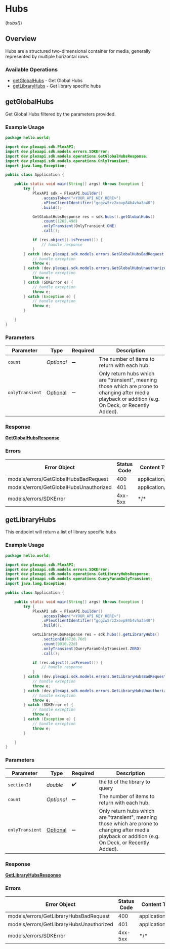 # Hubs
(*hubs()*)

## Overview

Hubs are a structured two-dimensional container for media, generally represented by multiple horizontal rows.


### Available Operations

* [getGlobalHubs](#getglobalhubs) - Get Global Hubs
* [getLibraryHubs](#getlibraryhubs) - Get library specific hubs

## getGlobalHubs

Get Global Hubs filtered by the parameters provided.

### Example Usage

```java
package hello.world;

import dev.plexapi.sdk.PlexAPI;
import dev.plexapi.sdk.models.errors.SDKError;
import dev.plexapi.sdk.models.operations.GetGlobalHubsResponse;
import dev.plexapi.sdk.models.operations.OnlyTransient;
import java.lang.Exception;

public class Application {

    public static void main(String[] args) throws Exception {
        try {
            PlexAPI sdk = PlexAPI.builder()
                .accessToken("<YOUR_API_KEY_HERE>")
                .xPlexClientIdentifier("gcgzw5rz2xovp84b4vha3a40")
                .build();

            GetGlobalHubsResponse res = sdk.hubs().getGlobalHubs()
                .count(1262.49d)
                .onlyTransient(OnlyTransient.ONE)
                .call();

            if (res.object().isPresent()) {
                // handle response
            }
        } catch (dev.plexapi.sdk.models.errors.GetGlobalHubsBadRequest e) {
            // handle exception
            throw e;
        } catch (dev.plexapi.sdk.models.errors.GetGlobalHubsUnauthorized e) {
            // handle exception
            throw e;
        } catch (SDKError e) {
            // handle exception
            throw e;
        } catch (Exception e) {
            // handle exception
            throw e;
        }

    }
}
```

### Parameters

| Parameter                                                                                                                                             | Type                                                                                                                                                  | Required                                                                                                                                              | Description                                                                                                                                           |
| ----------------------------------------------------------------------------------------------------------------------------------------------------- | ----------------------------------------------------------------------------------------------------------------------------------------------------- | ----------------------------------------------------------------------------------------------------------------------------------------------------- | ----------------------------------------------------------------------------------------------------------------------------------------------------- |
| `count`                                                                                                                                               | *Optional<Double>*                                                                                                                                    | :heavy_minus_sign:                                                                                                                                    | The number of items to return with each hub.                                                                                                          |
| `onlyTransient`                                                                                                                                       | [Optional<OnlyTransient>](../../models/operations/OnlyTransient.md)                                                                                   | :heavy_minus_sign:                                                                                                                                    | Only return hubs which are "transient", meaning those which are prone to changing after media playback or addition (e.g. On Deck, or Recently Added). |

### Response

**[GetGlobalHubsResponse](../../models/operations/GetGlobalHubsResponse.md)**

### Errors

| Error Object                            | Status Code                             | Content Type                            |
| --------------------------------------- | --------------------------------------- | --------------------------------------- |
| models/errors/GetGlobalHubsBadRequest   | 400                                     | application/json                        |
| models/errors/GetGlobalHubsUnauthorized | 401                                     | application/json                        |
| models/errors/SDKError                  | 4xx-5xx                                 | \*\/*                                   |


## getLibraryHubs

This endpoint will return a list of library specific hubs


### Example Usage

```java
package hello.world;

import dev.plexapi.sdk.PlexAPI;
import dev.plexapi.sdk.models.errors.SDKError;
import dev.plexapi.sdk.models.operations.GetLibraryHubsResponse;
import dev.plexapi.sdk.models.operations.QueryParamOnlyTransient;
import java.lang.Exception;

public class Application {

    public static void main(String[] args) throws Exception {
        try {
            PlexAPI sdk = PlexAPI.builder()
                .accessToken("<YOUR_API_KEY_HERE>")
                .xPlexClientIdentifier("gcgzw5rz2xovp84b4vha3a40")
                .build();

            GetLibraryHubsResponse res = sdk.hubs().getLibraryHubs()
                .sectionId(6728.76d)
                .count(9010.22d)
                .onlyTransient(QueryParamOnlyTransient.ZERO)
                .call();

            if (res.object().isPresent()) {
                // handle response
            }
        } catch (dev.plexapi.sdk.models.errors.GetLibraryHubsBadRequest e) {
            // handle exception
            throw e;
        } catch (dev.plexapi.sdk.models.errors.GetLibraryHubsUnauthorized e) {
            // handle exception
            throw e;
        } catch (SDKError e) {
            // handle exception
            throw e;
        } catch (Exception e) {
            // handle exception
            throw e;
        }

    }
}
```

### Parameters

| Parameter                                                                                                                                             | Type                                                                                                                                                  | Required                                                                                                                                              | Description                                                                                                                                           |
| ----------------------------------------------------------------------------------------------------------------------------------------------------- | ----------------------------------------------------------------------------------------------------------------------------------------------------- | ----------------------------------------------------------------------------------------------------------------------------------------------------- | ----------------------------------------------------------------------------------------------------------------------------------------------------- |
| `sectionId`                                                                                                                                           | *double*                                                                                                                                              | :heavy_check_mark:                                                                                                                                    | the Id of the library to query                                                                                                                        |
| `count`                                                                                                                                               | *Optional<Double>*                                                                                                                                    | :heavy_minus_sign:                                                                                                                                    | The number of items to return with each hub.                                                                                                          |
| `onlyTransient`                                                                                                                                       | [Optional<QueryParamOnlyTransient>](../../models/operations/QueryParamOnlyTransient.md)                                                               | :heavy_minus_sign:                                                                                                                                    | Only return hubs which are "transient", meaning those which are prone to changing after media playback or addition (e.g. On Deck, or Recently Added). |

### Response

**[GetLibraryHubsResponse](../../models/operations/GetLibraryHubsResponse.md)**

### Errors

| Error Object                             | Status Code                              | Content Type                             |
| ---------------------------------------- | ---------------------------------------- | ---------------------------------------- |
| models/errors/GetLibraryHubsBadRequest   | 400                                      | application/json                         |
| models/errors/GetLibraryHubsUnauthorized | 401                                      | application/json                         |
| models/errors/SDKError                   | 4xx-5xx                                  | \*\/*                                    |
